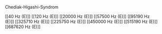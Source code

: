 Chediak-Higashi-Syndrom

[[40 Hz (E)]]
[[120 Hz (E)]]
[[20000 Hz (E)]]
[[57500 Hz (E)]]
[[95190 Hz (E)]]
[[325710 Hz (E)]]
[[225750 Hz (E)]]
[[450000 Hz (E)]]
[[515190 Hz (E)]]
[[687620 Hz (E)]]